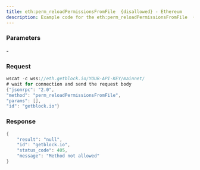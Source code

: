```yaml
---
title: eth:perm_reloadPermissionsFromFile  {disallowed} - Ethereum
description: Example code for the eth:perm_reloadPermissionsFromFile  {disallowed} ws method. Сomplete guide on how to use eth:perm_reloadPermissionsFromFile  {disallowed} ws in GetBlock.io Web3 documentation.
---
```


### Parameters


\-

### Request

``` java
wscat -c wss://eth.getblock.io/YOUR-API-KEY/mainnet/ 
# wait for connection and send the request body 
{"jsonrpc": "2.0",
"method": "perm_reloadPermissionsFromFile",
"params": [],
"id": "getblock.io"}
```

###  Response

``` java
{
    "result": "null",
    "id": "getblock.io",
    "status_code": 405,
    "message": "Method not allowed"
}
```

